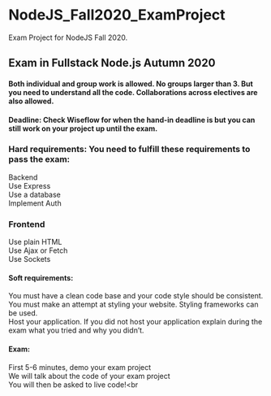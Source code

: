 # NodeJS_Fall2020_ExamProject
Exam Project for NodeJS Fall 2020. 

## Exam in Fullstack Node.js Autumn 2020

#### Both individual and group work is allowed. No groups larger than 3. But you need to understand all the code. Collaborations across electives are also allowed.

#### Deadline: Check Wiseflow for when the hand-in deadline is but you can still work on your project up until the exam.

### Hard requirements:  You need to fulfill these requirements to pass the exam: <br>
Backend <br>
Use Express <br>
Use a database <br>
Implement Auth <br>

### Frontend
Use plain HTML<br>
Use Ajax or Fetch <br>
Use Sockets <br>

#### Soft requirements:  
You must have a clean code base and your code style should be consistent. <br>
You must make an attempt at styling your website. Styling frameworks can be used. <br>
Host your application. If you did not host your application explain during the exam what you tried and why you didn’t. <br>

#### Exam:
First 5-6 minutes, demo your exam project<br>
We will talk about the code of your exam project<br>
You will then be asked to live code!<br

